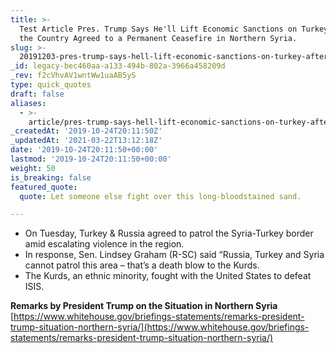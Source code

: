 ```yaml
---
title: >-
  Test Article Pres. Trump Says He'll Lift Economic Sanctions on Turkey After
  the Country Agreed to a Permanent Ceasefire in Northern Syria.
slug: >-
  20191203-pres-trump-says-hell-lift-economic-sanctions-on-turkey-after-the-country-agreed-to-a-permanent-ceasefire-in-northern-syria
_id: legacy-bec460aa-a133-494b-802a-3966a458209d
_rev: f2cVhvAV1wntWw1uaAB5yS
type: quick_quotes
draft: false
aliases:
  - >-
    article/pres-trump-says-hell-lift-economic-sanctions-on-turkey-after-the-country-agreed-to-a-permanent-ceasefire-in-northern-syria/
_createdAt: '2019-10-24T20:11:50Z'
_updatedAt: '2021-03-22T13:12:18Z'
date: '2019-10-24T20:11:50+00:00'
lastmod: '2019-10-24T20:11:50+00:00'
weight: 50
is_breaking: false
featured_quote:
  quote: Let someone else fight over this long-bloodstained sand.

---
```

* On Tuesday, Turkey & Russia agreed to patrol the Syria-Turkey border amid escalating violence in the region.
* In response, Sen. Lindsey Graham (R-SC) said “Russia, Turkey and Syria cannot patrol this area – that’s a death blow to the Kurds.
* The Kurds, an ethnic minority, fought with the United States to defeat ISIS.

**Remarks by President Trump on the Situation in Northern Syria**  
[https://www.whitehouse.gov/briefings-statements/remarks-president-trump-situation-northern-syria/](https://www.whitehouse.gov/briefings-statements/remarks-president-trump-situation-northern-syria/)